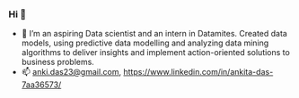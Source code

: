 ### Hi 👋

- 🌱 I’m an aspiring Data scientist and an intern in Datamites. Created data models, using predictive data modelling and analyzing data mining algorithms to deliver insights and implement action-oriented solutions to business problems.
- 📫 anki.das23@gmail.com, https://www.linkedin.com/in/ankita-das-7aa36573/




